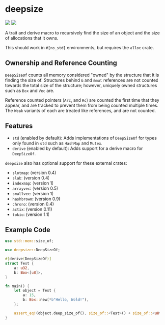 
# deepsize
![](https://img.shields.io/crates/v/deepsize.svg) [![](https://img.shields.io/badge/docs-deepsize-blue.svg)](https://docs.rs/deepsize)

A trait and derive macro to recursively find the size of an object
and the size of allocations that it owns.

This should work in `#[no_std]` environments, but requires the `alloc` crate.

## Ownership and Reference Counting

`DeepSizeOf` counts all memory considered "owned" by the structure
that it is finding the size of.  Structures behind `&` and `&mut`
references are not counted towards the total size of the structure;
however, uniquely owned structures such as `Box` and `Vec` are.

Reference counted pointers (`Arc`, and `Rc`) are counted the first
time that they appear, and are tracked to prevent them from being
counted multiple times.  The `Weak` variants of each are treated like
references, and are not counted.

## Features

* `std` (enabled by default): Adds implementations of `DeepSizeOf`
  for types only found in `std` such as `HashMap` and `Mutex`.
* `derive` (enabled by default): Adds support for a derive macro for
  `DeepSizeOf`.

`deepsize` also has optional support for these external crates:

* `slotmap`: (version 0.4)
* `slab`: (version 0.4)
* `indexmap`: (version 1)
* `arrayvec`: (version 0.5)
* `smallvec`: (version 1)
* `hashbrown`: (version 0.9)
* `chrono`: (version 0.4)
* `actix`: (version 0.11)
* `tokio`: (version 1.1)

## Example Code

```rust
use std::mem::size_of;

use deepsize::DeepSizeOf;

#[derive(DeepSizeOf)]
struct Test {
    a: u32,
    b: Box<[u8]>,
}

fn main() {
    let object = Test {
        a: 15,
        b: Box::new(*b"Hello, Wold!"),
    };

    assert_eq!(object.deep_size_of(), size_of::<Test>() + size_of::<u8>() * 12);
}
```

